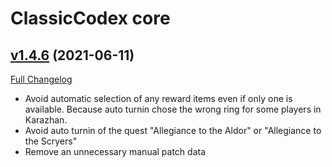 # ClassicCodex core

## [v1.4.6](https://github.com/SwimmingTiger/ClassicCodex/tree/v1.4.6) (2021-06-11)
[Full Changelog](https://github.com/SwimmingTiger/ClassicCodex/compare/v1.4.5...v1.4.6) 

- Avoid automatic selection of any reward items even if only one is available. Because auto turnin chose the wrong ring for some players in Karazhan.  
- Avoid auto turnin of the quest "Allegiance to the Aldor" or "Allegiance to the Scryers"  
- Remove an unnecessary manual patch data  
